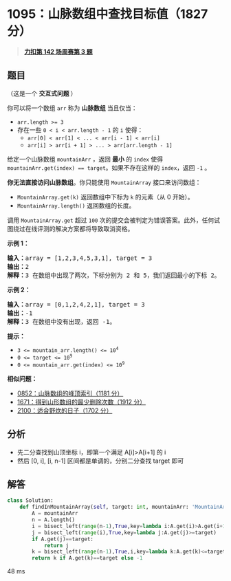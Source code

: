 # 1095：山脉数组中查找目标值（1827 分）


> <u>**[力扣第 142 场周赛第 3 题](https://leetcode.cn/problems/find-in-mountain-array/)**</u>

## 题目

<p>（这是一个 <strong>交互式问题 </strong>）</p>

<p>你可以将一个数组 <code>arr</code> 称为 <strong>山脉数组 </strong>当且仅当：</p>

<ul>
<li><code>arr.length &gt;= 3</code></li>
<li>存在一些 <code>0 &lt; i &lt; arr.length - 1</code> 的 <code>i</code> 使得：
<ul>
<li><code>arr[0] &lt; arr[1] &lt; ... &lt; arr[i - 1] &lt; arr[i]</code></li>
<li><code>arr[i] &gt; arr[i + 1] &gt; ... &gt; arr[arr.length - 1]</code></li>
</ul>
</li>
</ul>

<p>给定一个山脉数组 <code>mountainArr</code> ，返回 <strong>最小</strong> 的 <code>index</code> 使得 <code>mountainArr.get(index) == target</code>。如果不存在这样的 <code>index</code>，返回 <code>-1</code> 。</p>

<p><strong>你无法直接访问山脉数组</strong>。你只能使用 <code>MountainArray</code> 接口来访问数组：</p>

<ul>
<li><code>MountainArray.get(k)</code> 返回数组中下标为 <code>k</code> 的元素（从 0 开始）。</li>
<li><code>MountainArray.length()</code> 返回数组的长度。</li>
</ul>

<p>调用 <code>MountainArray.get</code> 超过 <code>100</code> 次的提交会被判定为错误答案。此外，任何试图绕过在线评测的解决方案都将导致取消资格。</p>

<ol>
</ol>



<p><strong>示例 1：</strong></p>

<pre>
<strong>输入：</strong>array = [1,2,3,4,5,3,1], target = 3
<strong>输出：</strong>2
<strong>解释：</strong>3 在数组中出现了两次，下标分别为 2 和 5，我们返回最小的下标 2。</pre>

<p><strong>示例 2：</strong></p>

<pre>
<strong>输入：</strong>array = [0,1,2,4,2,1], target = 3
<strong>输出：</strong>-1
<strong>解释：</strong>3 在数组中没有出现，返回 -1。
</pre>



<p><strong>提示：</strong></p>

<ul>
<li><code>3 &lt;= mountain_arr.length() &lt;= 10<sup>4</sup></code></li>
<li><code>0 &lt;= target &lt;= 10<sup>9</sup></code></li>
<li><code>0 &lt;= mountain_arr.get(index) &lt;= 10<sup>9</sup></code></li>
</ul>


**相似问题：**
- [0852：山脉数组的峰顶索引（1181 分）](/leetcode/0852)
- [1671：得到山形数组的最少删除次数（1912 分）](/leetcode/1671)
- [2100：适合野炊的日子（1702 分）](/leetcode/2100)


## 分析

- 先二分查找到山顶坐标 i，即第一个满足 A[i]>A[i+1] 的 i
- 然后 [0, i], [i, n-1] 区间都是单调的，分别二分查找 target 即可

## 解答

```python
class Solution:
    def findInMountainArray(self, target: int, mountainArr: 'MountainArray') -> int:
        A = mountainArr
        n = A.length()
        i = bisect_left(range(n-1),True,key=lambda i:A.get(i)>A.get(i+1))
        j = bisect_left(range(i),True,key=lambda j:A.get(j)>=target)
        if A.get(j)==target:
            return j
        k = bisect_left(range(n-1),True,i,key=lambda k:A.get(k)<=target)
        return k if A.get(k)==target else -1
```
48 ms
